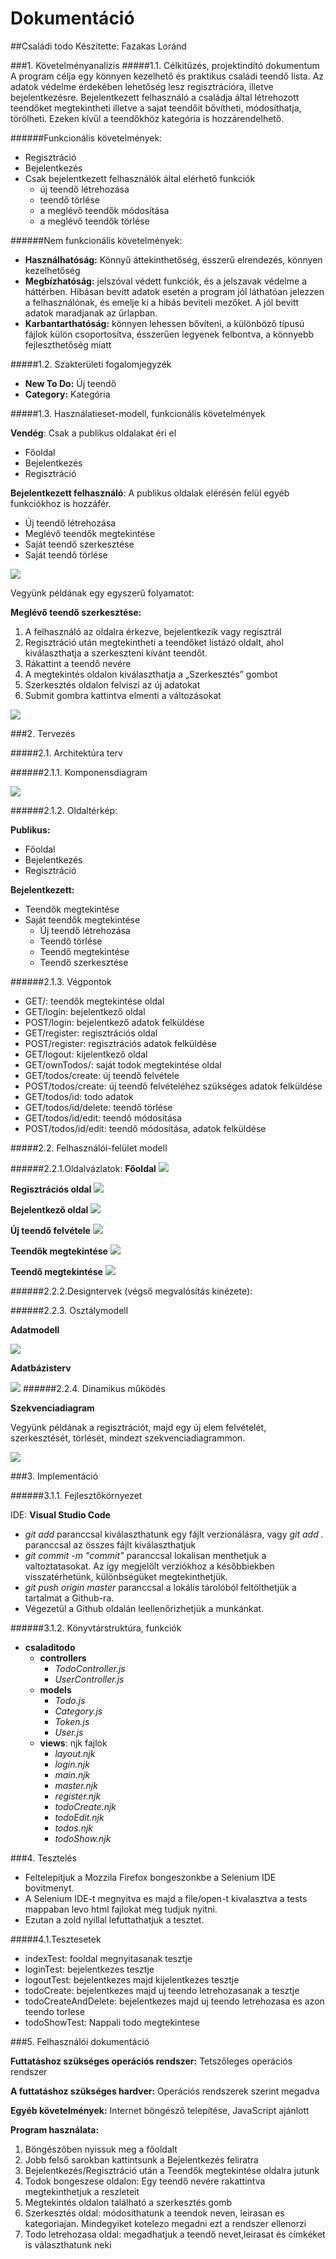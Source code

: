 # Dokumentáció
##Családi todo
Készítette: Fazakas Loránd

###1.	Követelményanalízis
#####1.1.	Célkitűzés, projektindító dokumentum
A program célja egy könnyen kezelhető és praktikus családi teendő lista. Az adatok védelme érdekében lehetőség lesz regisztrációra, illetve bejelentkezésre. Bejelentkezett felhasználó a családja által létrehozott teendőket megtekintheti illetve a sajat teendőit bővítheti, módosíthatja, törölheti. Ezeken kívűl a teendőkhöz kategória is hozzárendelhető.

######Funkcionális követelmények:
* Regisztráció
* Bejelentkezés
* Csak bejelentkezett felhasználók által elérhető funkciók
  - új teendő létrehozása
  - teendő törlése
  - a meglévő teendők módosítása
  - a meglévő teendők törlése

######Nem funkcionális követelmények:
*	**Használhatóság:** Könnyű áttekinthetőség, ésszerű elrendezés, könnyen kezelhetőség
*	**Megbízhatóság:** jelszóval védett funkciók, és a jelszavak védelme a háttérben. Hibásan bevitt adatok esetén a program jól láthatóan jelezzen a felhasználónak, és emelje ki a hibás beviteli mezőket. A jól bevitt adatok maradjanak az űrlapban.
*	**Karbantarthatóság:** könnyen lehessen bővíteni, a különböző típusú fájlok külön csoportosítva, ésszerűen legyenek felbontva, a könnyebb fejleszthetőség miatt

#####1.2.	Szakterületi fogalomjegyzék
* **New To Do:** Új teendő
* **Category:** Kategória

#####1.3.	Használatieset-modell, funkcionális követelmények

**Vendég**: Csak a publikus oldalakat éri el

*	Főoldal
*	Bejelentkezés
*	Regisztráció

**Bejelentkezett felhasználó**: A publikus oldalak elérésén felül egyéb funkciókhoz is hozzáfér.

*	Új teendő létrehozása
*	Meglévő teendők megtekintése
*	Saját teendő szerkesztése
*	Saját teendő törlése


![](docs/images/teljes-esetdiagram.png)

Vegyünk példának egy egyszerű folyamatot:

**Meglévő teendő szerkesztése:**

1.	A felhasználó az oldalra érkezve, bejelentkezik vagy regisztrál
2.	Regisztráció után megtekintheti a teendőket listázó oldalt, ahol kiválaszthatja a szerkeszteni kívánt teendőt.
3.	Rákattint a teendő nevére
4.	A megtekintés oldalon kiválaszthatja a „Szerkesztés” gombot
5.	Szerkesztés oldalon felviszi az új adatokat
6.	Submit gombra kattintva elmenti a változásokat

![](docs/images/foly-leiro-esetdiagram.png)

###2.	Tervezés

#####2.1.	Architektúra terv

######2.1.1. Komponensdiagram

![](docs/images/komponensdiagram.png)

######2.1.2. Oldaltérkép:

**Publikus:**
* Főoldal
* Bejelentkezés
* Regisztráció

**Bejelentkezett:**
* Teendők megtekintése
* Saját teendők megtekintése
  * Új teendő létrehozása
  * Teendő törlése
  * Teendő megtekintése
  * Teendő szerkesztése

######2.1.3. Végpontok

* GET/: teendők megtekintése oldal
* GET/login: bejelentkező oldal
* POST/login: bejelentkező adatok felküldése
* GET/register: regisztrációs oldal
* POST/register: regisztrációs adatok felküldése
* GET/logout: kijelentkező oldal
* GET/ownTodos/: saját todok megtekintése oldal
* GET/todos/create: új teendő felvétele
* POST/todos/create: új teendő felvételéhez szükséges adatok felküldése
* GET/todos/id: todo adatok
* GET/todos/id/delete: teendő törlése
* GET/todos/id/edit: teendő módosítása
* POST/todos/id/edit: teendő módosítása, adatok felküldése

#####2.2. Felhasználói-felület modell

######2.2.1.Oldalvázlatok:
**Főoldal**
![](docs/images/kepernyokep/fooldal.png)

**Regisztrációs oldal**
![](docs/images/kepernyokep/regisztracio.png)

**Bejelentkező oldal**
![](docs/images/kepernyokep/bejelentkezes.png)

**Új teendő felvétele**
![](docs/images/kepernyokep/ujteendo.png)

**Teendők megtekintése**
![](docs/images/kepernyokep/teendokmegtekintese.png)

**Teendő megtekintése**
![](docs/images/kepernyokep/teendomegtekintes.png)

######2.2.2.Designtervek (végső megvalósítás kinézete):

######2.2.3. Osztálymodell

 **Adatmodell**

 ![](docs/images/adatmodell.png)

 **Adatbázisterv**

 ![](docs/images/db-modell.png)
######2.2.4.  Dinamikus működés

**Szekvenciadiagram**

 Vegyünk példának a regisztrációt, majd egy új elem felvételét, szerkesztését, törlését, mindezt szekvenciadiagrammon.

 ![](docs/images/szekvencia.png)

###3.	Implementáció

######3.1.1. Fejlesztőkörnyezet

 IDE: **Visual Studio Code**

 * _git add <fajlnev>_ paranccsal kiválaszthatunk egy fájlt verzionálásra, vagy _git add ._ paranccsal az összes fájlt kiválaszthatjuk
 * _git commit -m "commit"_ paranccsal lokalisan menthetjuk a valtoztatasokat. Az így megjelölt verziókhoz a későbbiekben visszatérhetünk, különbségüket megtekinthetjük.
 * _git push origin master_ paranccsal a lokális tárolóból feltölthetjük a tartalmat a Github-ra.
 * Végezetül a Github oldalán leellenőrizhetjük a munkánkat.

######3.1.2. Könyvtárstruktúra, funkciók

* **csaladitodo**
  * **controllers**
    * _TodoController.js_
    * _UserController.js_
  * **models**
    * _Todo.js_
    * _Category.js_
    * _Token.js_
    * _User.js_
  * **views**: njk fajlok
    * _layout.njk_
    * _login.njk_
    * _main.njk_
    * _master.njk_
    * _register.njk_
    * _todoCreate.njk_
    * _todoEdit.njk_
    * _todos.njk_
    * _todoShow.njk_

###4.	Tesztelés
 * Feltelepitjuk a Mozzila Firefox bongeszonkbe a Selenium IDE bovitmenyt.
 * A Selenium IDE-t megnyitva es majd a file/open-t kivalasztva a tests mappaban levo html fajlokat meg tudjuk nyitni.
 * Ezutan a zold nyillal lefuttathatjuk a tesztet.

#####4.1.Tesztesetek
* indexTest: fooldal megnyitasanak tesztje
* loginTest: bejelentkezes tesztje
* logoutTest: bejelentkezes majd kijelentkezes tesztje
* todoCreate: bejelentkezes majd uj teendo letrehozasanak a tesztje
* todoCreateAndDelete: bejelentkezes majd uj teendo letrehozasa es azon teendo torlese
* todoShowTest: Nappali todo megtekintese

###5.	Felhasználói dokumentáció

**Futtatáshoz szükséges operációs rendszer:** Tetszőleges operációs rendszer

**A futtatáshoz szükséges hardver:** Operációs rendszerek szerint megadva

**Egyéb követelmények:** Internet böngésző telepítése, JavaScript ajánlott

**Program használata:**

1. Böngészőben nyissuk meg a főoldalt
2. Jobb felső sarokban kattintsunk a Bejelentkezés feliratra
3. Bejelentkezés/Regisztráció után a Teendők megtekintése oldalra jutunk
4. Todok bongeszese oldalon: Egy teendő nevére rakattintva megtekinthetjuk a reszleteit
5. Megtekintés oldalon található a szerkesztés gomb
6. Szerkesztés oldal: módosithatunk a teendok neven, leirasan es kategoriajan. Mindegyiket kotelezo megadni ezt a rendszer ellenorzi
8. Todo letrehozasa oldal: megadhatjuk a teendő nevet,leirasat és címkéket is választhatunk neki
